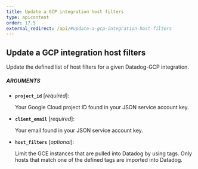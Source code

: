 ```yaml
---
title: Update a GCP integration host filters
type: apicontent
order: 17.5
external_redirect: /api/#update-a-gcp-integration-host-filters
---
```


## Update a GCP integration host filters

Update the defined list of host filters for a given Datadog-GCP integration.

##### ARGUMENTS

* **`project_id`** [*required*]:

    Your Google Cloud project ID found in your JSON service account key.

* **`client_email`** [*required*]:

    Your email found in your JSON service account key.


* **`host_filters`** [*optional*]:

    Limit the GCE instances that are pulled into Datadog by using tags. Only hosts that match one of the defined tags are imported into Datadog.
